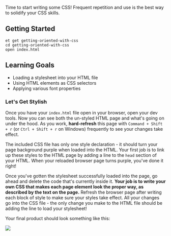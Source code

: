 Time to start writing some CSS! Frequent repetition and use is the best way to solidify your CSS skills.

## Getting Started

```no-highlight
et get getting-oriented-with-css
cd getting-oriented-with-css
open index.html
```

## Learning Goals

- Loading a stylesheet into your HTML file
- Using HTML elements as CSS selectors
- Applying various font properties

### Let's Get Stylish

Once you have your `index.html` file open in your browser, open your dev tools. Now you can see both the un-styled HTML page and what's going on under the hood. As you work, **hard-refresh** this page with `Command + Shift + r` (or `Ctrl + Shift + r` on Windows) frequently to see your changes take effect.

The included CSS file has only one style declaration - it should turn your page background purple when loaded into the HTML. Your first job is to link up these styles to the HTML page by adding a line to the `head` section of your HTML. When your reloaded browser page turns purple, you've done it right!

Once you've gotten the stylesheet successfully loaded into the page, go ahead and delete the code that's currently inside it. **Your job is to write your own CSS that makes each page element look the proper way, as described by the text on the page.** Refresh the browser page after writing each block of style to make sure your styles take effect. All your changes go into the CSS file - the only change you make to the HTML file should be adding the line to load your stylesheet!

Your final product should look something like this:

![](https://s3.amazonaws.com/horizon-production/images/intro-css-exercise.png)
